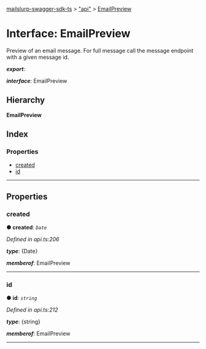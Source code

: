 [mailslurp-swagger-sdk-ts](../README.md) > ["api"](../modules/_api_.md) > [EmailPreview](../interfaces/_api_.emailpreview.md)

# Interface: EmailPreview

Preview of an email message. For full message call the message endpoint with a given message id.

*__export__*: 

*__interface__*: EmailPreview

## Hierarchy

**EmailPreview**

## Index

### Properties

* [created](_api_.emailpreview.md#created)
* [id](_api_.emailpreview.md#id)

---

## Properties

<a id="created"></a>

###  created

**● created**: *`Date`*

*Defined in api.ts:206*

*__type__*: {Date}

*__memberof__*: EmailPreview

___
<a id="id"></a>

###  id

**● id**: *`string`*

*Defined in api.ts:212*

*__type__*: {string}

*__memberof__*: EmailPreview

___

